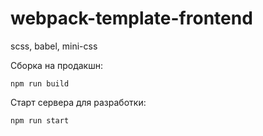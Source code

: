 # webpack-template-frontend
scss, babel, mini-css


Сборка на продакшн: 
```
npm run build
```

Старт сервера для разработки:
```
npm run start
```
